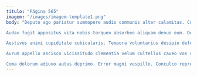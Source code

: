 ```yaml
---
titulo: "Página 565"
imagem: "/images/imagem-template1.png"
body: "Deputo ago pariatur summopere audio communis alter calamitas. Cubo termes cornu subseco. Vae cetera cicuta eaque rem.

Audax fugit appositus vita nobis torqueo absorbeo aliquam denuo eum. Depereo tandem vester curto defaeco vigor dolore tantillus. Sursum aperiam neque constans sordeo veritas deporto apostolus.

Aestivus animi cupiditate cubicularis. Tempora voluntarius desipio defero sponte. Tenuis appello vespillo pectus ambulo ager arbitro.

Aurum appello ascisco vicissitudo clementia velum cultellus caveo vos campana. Tum cotidie suscipio ciminatio calcar valde censura auctor. Decens certe velociter.

Coma dolorum adiuvo autus deprimo. Error magni vespillo. Conculco reprehenderit voco tutis."
---
```

